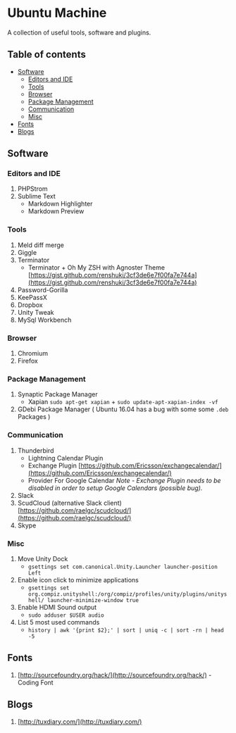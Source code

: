 # Ubuntu Machine
A collection of useful tools, software and plugins.   

## Table of contents

<!-- MarkdownTOC depth=0 -->

- [Software](#software)
	- [Editors and IDE](#editors-and-ide)
	- [Tools](#tools)
	- [Browser](#browser)
	- [Package Management](#package-management)
	- [Communication](#communication)
	- [Misc](#misc)
- [Fonts](#fonts)
- [Blogs](#blogs)

<!-- /MarkdownTOC -->


<a name="software"></a>
## Software

<a name="editors-and-ide"></a>
### Editors and IDE

1. PHPStrom
2. Sublime Text
    - Markdown Highlighter
    - Markdown Preview

<a name="tools"></a>
### Tools

1. Meld diff merge
2. Giggle
3. Terminator
	-	Terminator + Oh My ZSH with Agnoster Theme [https://gist.github.com/renshuki/3cf3de6e7f00fa7e744a](https://gist.github.com/renshuki/3cf3de6e7f00fa7e744a)
4. Password-Gorilla
5. KeePassX
5. Dropbox
6. Unity Tweak
7. MySql Workbench

<a name="browser"></a>
### Browser

1. Chromium
2. Firefox

<a name="package-management"></a>
### Package Management

1. Synaptic Package Manager
    - Xapian `sudo apt-get xapian` + `sudo update-apt-xapian-index -vf`
2. GDebi Package Manager ( Ubuntu 16.04 has a bug with some some `.deb` Packages )
 
<a name="communication"></a>
### Communication

1. Thunderbird
    - Lightning Calendar Plugin
    - Exchange Plugin [https://github.com/Ericsson/exchangecalendar/](https://github.com/Ericsson/exchangecalendar/)
    - Provider For Google Calendar *Note - Exchange Plugin needs to be disabled in order to setup Google Calendars (possible bug).*
2. Slack
3. ScudCloud (alternative Slack client) [https://github.com/raelgc/scudcloud/](https://github.com/raelgc/scudcloud/)
4. Skype

<a name="misc"></a>
### Misc

1. Move Unity Dock
	- `gsettings set com.canonical.Unity.Launcher launcher-position Left`
2. Enable icon click to minimize applications
	- `gsettings set org.compiz.unityshell:/org/compiz/profiles/unity/plugins/unityshell/ launcher-minimize-window true`
3. Enable HDMI Sound output
	- `sudo adduser $USER audio`	
4. List 5 most used commands
	- `history | awk '{print $2};' | sort | uniq -c | sort -rn | head -5`

<a name="fonts"></a>
## Fonts

1. [http://sourcefoundry.org/hack/](http://sourcefoundry.org/hack/) - Coding Font

<a name="blogs"></a>
## Blogs

1. [http://tuxdiary.com/](http://tuxdiary.com/)
